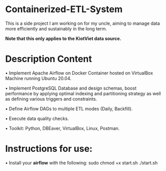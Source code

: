# Containerized-ETL-System
This is a side project I am working on for my uncle, aiming to manage data more efficiently and sustainably in the long term.

**Note that this only applies to the KiotViet data source.**

# Description Content
• Implement Apache Airflow on Docker
Container hosted on VirtualBox Machine
running Ubuntu 20.04.

• Implement PostgreSQL Database and
design schemas, boost performance by
applying optimal indexing and partitioning
strategy as well as defining various
triggers and constraints.

• Define Airflow DAGs to multiple ETL
modes (Daily, Backfill).

• Execute data quality checks.

• Toolkit: Python, DBEaver, VirtualBox,
Linux, Postman.

# Instructions for use:  
• Install your **airflow** with the following:
sudo chmod +x start.sh
./start.sh

